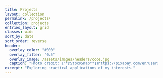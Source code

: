 ```yaml
---
title: Projects
layout: collection
permalink: /projects/
collection: projects
entries_layout: grid
classes: wide
sort_by: date
sort_order: reverse
header:
  overlay_color: "#000"
  overlay_filter: "0.5"
  overlay_image: /assets/images/headers/code.jpg
  caption: "Photo credit: [**@StockSnap**](https://pixabay.com/en/users/StockSnap-894430/)"
excerpt: "Exploring practical applications of my interests."
---
```


